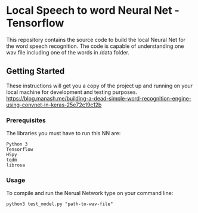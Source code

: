 # Local Speech to word Neural Net - Tensorflow

This repository contains the source code to build the local Neural Net for the word speech recognition.
The code is capable of understanding one wav file including one of the words in /data folder.

## Getting Started

These instructions will get you a copy of the project up and running on your local machine for development and testing purposes.
https://blog.manash.me/building-a-dead-simple-word-recognition-engine-using-convnet-in-keras-25e72c19c12b

### Prerequisites

The libraries you must have to run this NN are:

```
Python 3
Tensorflow
H5py
tqdm
librosa
```

### Usage

To compile and run the Nerual Network type on your command line:

```
python3 test_model.py "path-to-wav-file"
```
